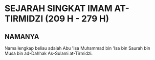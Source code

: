 

SEJARAH SINGKAT IMAM AT-TIRMIDZI (209 H - 279 H)
===============================================

NAMANYA
-------

Nama lengkap beliau adalah Abu 'Isa Muhammad bin 'Isa bin Saurah bin Musa bin ad-Dahhak As-Sulami at-Tirmidzi.
